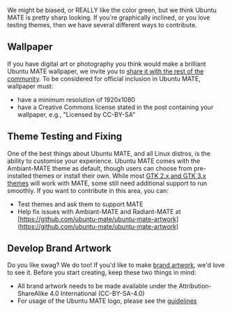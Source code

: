 We might be biased, or REALLY like the color green, but we think Ubuntu MATE is pretty sharp looking. If you're graphically inclined, or you love testing themes, then we have several different ways to contribute.

## Wallpaper

If you have digital art or photography you think would make a brilliant Ubuntu MATE wallpaper, we invite you to [share it with the rest of the community](https://ubuntu-mate.community/c/multimedia/artwork/8). To be considered for official inclusion in Ubuntu MATE, wallpaper must:

* have a minimum resolution of 1920x1080
* have a Creative Commons license stated in the post containing your wallpaper, e.g., "Licensed by CC-BY-SA"

## Theme Testing and Fixing

One of the best things about Ubuntu MATE, and all Linux distros, is the ability to customise your experience. Ubuntu MATE comes with the Ambiant-MATE theme as default, though users can choose from pre-installed themes or install their own. While most [GTK 2.x and GTK 3.x themes](https://mate-desktop.org/themes/) will work with MATE, some still need additional support to run smoothly. If you want to contribute in this area, you can:

* Test themes and ask them to support MATE
* Help fix issues with Ambiant-MATE and Radiant-MATE at [https://github.com/ubuntu-mate/ubuntu-mate-artwork](https://github.com/ubuntu-mate/ubuntu-mate-artwork)

## Develop Brand Artwork

Do you like swag? We do too! If you'd like to make [brand artwork](https://github.com/ubuntu-mate/brand-artwork), we'd love to see it. Before you start creating, keep these two things in mind:

* All brand artwork needs to be made available under the Attribution-ShareAlike 4.0 International (CC-BY-SA-4.0)
* For usage of the Ubuntu MATE logo, please see the [guidelines](/get-involved/design-guidelines)
